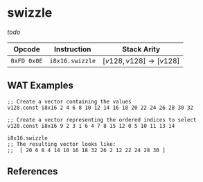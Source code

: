 
# swizzle

_todo_



| Opcode      | Instruction       | Stack Arity |
|-------------|-------------------|-------------|
| `0xFD 0x0E` | `i8x16.swizzle`   | $[ v128, v128 ] \to [ v128 ]$ |


## WAT Examples

```wasm
;; Create a vector containing the values
v128.const i8x16 2 4 6 8 10 12 14 16 18 20 22 24 26 28 30 32

;; Create a vector representing the ordered indices to select
v128.const i8x16 9 2 3 1 6 4 7 8 15 12 0 5 10 11 13 14

i8x16.swizzle
;; The resulting vector looks like:
;;  [ 20 6 8 4 14 10 16 18 32 26 2 12 22 24 28 30 ]
```


## References

[^§2.4.1]: _WebAssembly Core Specification: Vector Instructions_ - <https://webassembly.github.io/spec/core/bikeshed/#vector-instructions%E2%91%A0>

